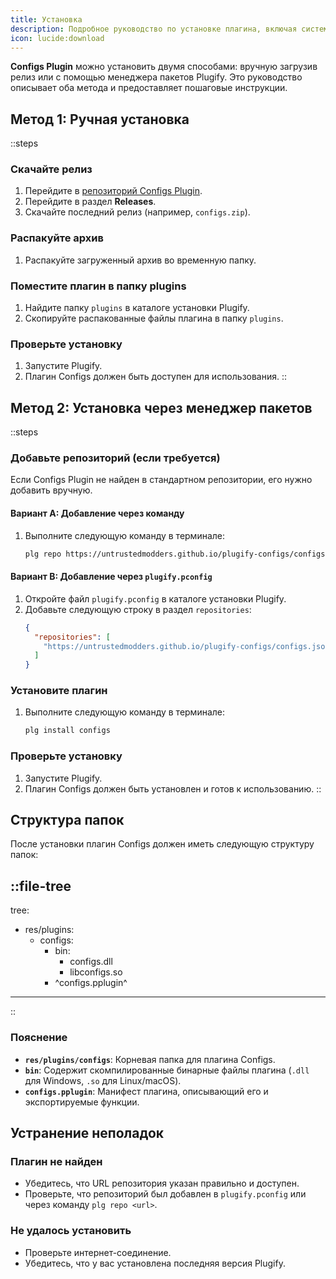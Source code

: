 ```yaml
---
title: Установка
description: Подробное руководство по установке плагина, включая системные требования и зависимости.
icon: lucide:download
---
```


**Configs Plugin** можно установить двумя способами: вручную загрузив релиз или с помощью менеджера пакетов Plugify. Это руководство описывает оба метода и предоставляет пошаговые инструкции.

## **Метод 1: Ручная установка**

::steps
### **Скачайте релиз**
1. Перейдите в [репозиторий Configs Plugin](https://github.com/untrustedmodders/plugify-configs).
2. Перейдите в раздел **Releases**.
3. Скачайте последний релиз (например, `configs.zip`).

### **Распакуйте архив**
1. Распакуйте загруженный архив во временную папку.

### **Поместите плагин в папку plugins**
1. Найдите папку `plugins` в каталоге установки Plugify.
2. Скопируйте распакованные файлы плагина в папку `plugins`.

### **Проверьте установку**
1. Запустите Plugify.
2. Плагин Configs должен быть доступен для использования.
::

## **Метод 2: Установка через менеджер пакетов**

::steps
### **Добавьте репозиторий (если требуется)**
Если Configs Plugin не найден в стандартном репозитории, его нужно добавить вручную.

#### **Вариант A: Добавление через команду**
1. Выполните следующую команду в терминале:
   ```bash
   plg repo https://untrustedmodders.github.io/plugify-configs/configs.json
   ```

#### **Вариант B: Добавление через `plugify.pconfig`**
1. Откройте файл `plugify.pconfig` в каталоге установки Plugify.
2. Добавьте следующую строку в раздел `repositories`:
   ```json
   {
     "repositories": [
       "https://untrustedmodders.github.io/plugify-configs/configs.json"
     ]
   }
   ```

### **Установите плагин**
1. Выполните следующую команду в терминале:
   ```bash
   plg install configs
   ```

### **Проверьте установку**
1. Запустите Plugify.
2. Плагин Configs должен быть установлен и готов к использованию.
::

## **Структура папок**

После установки плагин Configs должен иметь следующую структуру папок:

::file-tree
---
tree:
- res/plugins:
    - configs:
        - bin:
            - configs.dll
            - libconfigs.so
        - ^configs.pplugin^
---
::

### **Пояснение**
- **`res/plugins/configs`**: Корневая папка для плагина Configs.
- **`bin`**: Содержит скомпилированные бинарные файлы плагина (`.dll` для Windows, `.so` для Linux/macOS).
- **`configs.pplugin`**: Манифест плагина, описывающий его и экспортируемые функции.

## **Устранение неполадок**

### **Плагин не найден**
- Убедитесь, что URL репозитория указан правильно и доступен.
- Проверьте, что репозиторий был добавлен в `plugify.pconfig` или через команду `plg repo <url>`.

### **Не удалось установить**
- Проверьте интернет-соединение.
- Убедитесь, что у вас установлена последняя версия Plugify.
